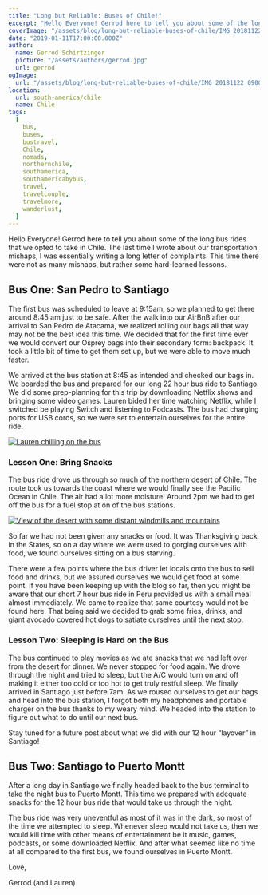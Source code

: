 ```yaml
---
title: "Long but Reliable: Buses of Chile!"
excerpt: "Hello Everyone! Gerrod here to tell you about some of the long bus rides that we opted to take in Chile..."
coverImage: "/assets/blog/long-but-reliable-buses-of-chile/IMG_20181122_090022.jpg"
date: "2019-01-11T17:00:00.000Z"
author:
  name: Gerrod Schirtzinger
  picture: "/assets/authors/gerrod.jpg"
  url: gerrod
ogImage:
  url: "/assets/blog/long-but-reliable-buses-of-chile/IMG_20181122_090022.jpg"
location:
  url: south-america/chile
  name: Chile
tags:
  [
    bus,
    buses,
    bustravel,
    Chile,
    nomads,
    northernchile,
    southamerica,
    southamericabybus,
    travel,
    travelcouple,
    travelmore,
    wanderlust,
  ]
---
```


Hello Everyone! Gerrod here to tell you about some of the long bus rides that we opted to take in Chile. The last time I wrote about our transportation mishaps, I was essentially writing a long letter of complaints. This time there were not as many mishaps, but rather some hard-learned lessons.

## Bus One: San Pedro to Santiago

The first bus was scheduled to leave at 9:15am, so we planned to get there around 8:45 am just to be safe. After the walk into our AirBnB after our arrival to San Pedro de Atacama, we realized rolling our bags all that way may not be the best idea this time. We decided that for the first time ever we would convert our Osprey bags into their secondary form: backpack. It took a little bit of time to get them set up, but we were able to move much faster.

We arrived at the bus station at 8:45 as intended and checked our bags in. We boarded the bus and prepared for our long 22 hour bus ride to Santiago. We did some prep-planning for this trip by downloading Netflix shows and bringing some video games. Lauren bided her time watching Netflix, while I switched be playing Switch and listening to Podcasts. The bus had charging ports for USB cords, so we were set to entertain ourselves for the entire ride.

[![Lauren chilling on the bus](/assets/blog/long-but-reliable-buses-of-chile/IMG_20181122_090026.jpg "Lauren chilling on the bus")](/assets/blog/long-but-reliable-buses-of-chile/IMG_20181122_090026.jpg)

### Lesson One: Bring Snacks

The bus ride drove us through so much of the northern desert of Chile. The route took us towards the coast where we would finally see the Pacific Ocean in Chile. The air had a lot more moisture! Around 2pm we had to get off the bus for a fuel stop at on of the bus stations.

[![View of the desert with some distant windmills and mountains](/assets/blog/long-but-reliable-buses-of-chile/20181118_135920.jpg "View of the desert with some distant windmills and mountains")](/assets/blog/long-but-reliable-buses-of-chile/20181118_135920.jpg)

So far we had not been given any snacks or food. It was Thanksgiving back in the States, so on a day where we were used to gorging ourselves with food, we found ourselves sitting on a bus starving.

There were a few points where the bus driver let locals onto the bus to sell food and drinks, but we assured ourselves we would get food at some point. If you have been keeping up with the blog so far, then you might be aware that our short 7 hour bus ride in Peru provided us with a small meal almost immediately. We came to realize that same courtesy would not be found here. That being said we decided to grab some fries, drinks, and giant avocado covered hot dogs to satiate ourselves until the next stop.

### Lesson Two: Sleeping is Hard on the Bus

The bus continued to play movies as we ate snacks that we had left over from the desert for dinner. We never stopped for food again. We drove through the night and tried to sleep, but the A/C would turn on and off making it either too cold or too hot to get truly restful sleep.
We finally arrived in Santiago just before 7am. As we roused ourselves to get our bags and head into the bus station, I forgot both my headphones and portable charger on the bus thanks to my weary mind. We headed into the station to figure out what to do until our next bus.

Stay tuned for a future post about what we did with our 12 hour “layover” in Santiago!

## Bus Two: Santiago to Puerto Montt

After a long day in Santiago we finally headed back to the bus terminal to take the night bus to Puerto Montt. This time we prepared with adequate snacks for the 12 hour bus ride that would take us through the night.

The bus ride was very uneventful as most of it was in the dark, so most of the time we attempted to sleep. Whenever sleep would not take us, then we would kill time with other means of entertainment be it music, games, podcasts, or some downloaded Netflix. And after what seemed like no time at all compared to the first bus, we found ourselves in Puerto Montt.

Love,

Gerrod (and Lauren)
